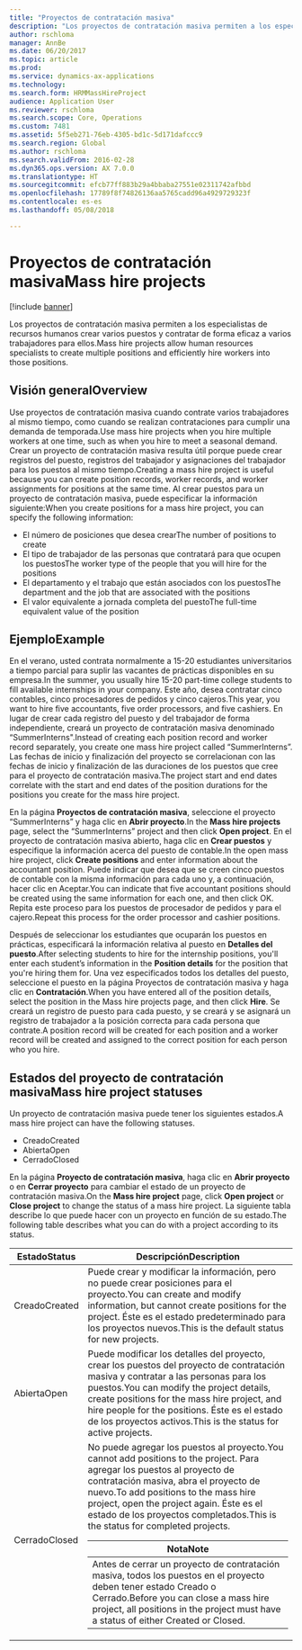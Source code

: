```yaml
---
title: "Proyectos de contratación masiva"
description: "Los proyectos de contratación masiva permiten a los especialistas de recursos humanos crear varios puestos y contratar de forma eficaz a varios trabajadores para ellos."
author: rschloma
manager: AnnBe
ms.date: 06/20/2017
ms.topic: article
ms.prod: 
ms.service: dynamics-ax-applications
ms.technology: 
ms.search.form: HRMMassHireProject
audience: Application User
ms.reviewer: rschloma
ms.search.scope: Core, Operations
ms.custom: 7481
ms.assetid: 5f5eb271-76eb-4305-bd1c-5d171dafccc9
ms.search.region: Global
ms.author: rschloma
ms.search.validFrom: 2016-02-28
ms.dyn365.ops.version: AX 7.0.0
ms.translationtype: HT
ms.sourcegitcommit: efcb77ff883b29a4bbaba27551e02311742afbbd
ms.openlocfilehash: 17789f8f74826136aa5765cadd96a4929729323f
ms.contentlocale: es-es
ms.lasthandoff: 05/08/2018

---
```


# <a name="mass-hire-projects"></a><span data-ttu-id="d9ea9-103">Proyectos de contratación masiva</span><span class="sxs-lookup"><span data-stu-id="d9ea9-103">Mass hire projects</span></span>

[!include [banner](../includes/banner.md)]

<span data-ttu-id="d9ea9-104">Los proyectos de contratación masiva permiten a los especialistas de recursos humanos crear varios puestos y contratar de forma eficaz a varios trabajadores para ellos.</span><span class="sxs-lookup"><span data-stu-id="d9ea9-104">Mass hire projects allow human resources specialists to create multiple positions and efficiently hire workers into those positions.</span></span>

<a name="overview"></a><span data-ttu-id="d9ea9-105">Visión general</span><span class="sxs-lookup"><span data-stu-id="d9ea9-105">Overview</span></span>
--------

<span data-ttu-id="d9ea9-106">Use proyectos de contratación masiva cuando contrate varios trabajadores al mismo tiempo, como cuando se realizan contrataciones para cumplir una demanda de temporada.</span><span class="sxs-lookup"><span data-stu-id="d9ea9-106">Use mass hire projects when you hire multiple workers at one time, such as when you hire to meet a seasonal demand.</span></span> <span data-ttu-id="d9ea9-107">Crear un proyecto de contratación masiva resulta útil porque puede crear registros del puesto, registros del trabajador y asignaciones del trabajador para los puestos al mismo tiempo.</span><span class="sxs-lookup"><span data-stu-id="d9ea9-107">Creating a mass hire project is useful because you can create position records, worker records, and worker assignments for positions at the same time.</span></span> <span data-ttu-id="d9ea9-108">Al crear puestos para un proyecto de contratación masiva, puede especificar la información siguiente:</span><span class="sxs-lookup"><span data-stu-id="d9ea9-108">When you create positions for a mass hire project, you can specify the following information:</span></span>
-   <span data-ttu-id="d9ea9-109">El número de posiciones que desea crear</span><span class="sxs-lookup"><span data-stu-id="d9ea9-109">The number of positions to create</span></span>
-   <span data-ttu-id="d9ea9-110">El tipo de trabajador de las personas que contratará para que ocupen los puestos</span><span class="sxs-lookup"><span data-stu-id="d9ea9-110">The worker type of the people that you will hire for the positions</span></span>
-   <span data-ttu-id="d9ea9-111">El departamento y el trabajo que están asociados con los puestos</span><span class="sxs-lookup"><span data-stu-id="d9ea9-111">The department and the job that are associated with the positions</span></span>
-   <span data-ttu-id="d9ea9-112">El valor equivalente a jornada completa del puesto</span><span class="sxs-lookup"><span data-stu-id="d9ea9-112">The full-time equivalent value of the position</span></span>

## <a name="example"></a><span data-ttu-id="d9ea9-113">Ejemplo</span><span class="sxs-lookup"><span data-stu-id="d9ea9-113">Example</span></span>
<span data-ttu-id="d9ea9-114">En el verano, usted contrata normalmente a 15-20 estudiantes universitarios a tiempo parcial para suplir las vacantes de prácticas disponibles en su empresa.</span><span class="sxs-lookup"><span data-stu-id="d9ea9-114">In the summer, you usually hire 15-20 part-time college students to fill available internships in your company.</span></span> <span data-ttu-id="d9ea9-115">Este año, desea contratar cinco contables, cinco procesadores de pedidos y cinco cajeros.</span><span class="sxs-lookup"><span data-stu-id="d9ea9-115">This year, you want to hire five accountants, five order processors, and five cashiers.</span></span> <span data-ttu-id="d9ea9-116">En lugar de crear cada registro del puesto y del trabajador de forma independiente, creará un proyecto de contratación masiva denominado “SummerInterns".</span><span class="sxs-lookup"><span data-stu-id="d9ea9-116">Instead of creating each position record and worker record separately, you create one mass hire project called “SummerInterns”.</span></span> <span data-ttu-id="d9ea9-117">Las fechas de inicio y finalización del proyecto se correlacionan con las fechas de inicio y finalización de las duraciones de los puestos que cree para el proyecto de contratación masiva.</span><span class="sxs-lookup"><span data-stu-id="d9ea9-117">The project start and end dates correlate with the start and end dates of the position durations for the positions you create for the mass hire project.</span></span> 

<span data-ttu-id="d9ea9-118">En la página **Proyectos de contratación masiva**, seleccione el proyecto “SummerInterns” y haga clic en **Abrir proyecto**.</span><span class="sxs-lookup"><span data-stu-id="d9ea9-118">In the **Mass hire projects** page, select the “SummerInterns” project and then click **Open project**.</span></span> <span data-ttu-id="d9ea9-119">En el proyecto de contratación masiva abierto, haga clic en **Crear puestos** y especifique la información acerca del puesto de contable.</span><span class="sxs-lookup"><span data-stu-id="d9ea9-119">In the open mass hire project, click **Create positions** and enter information about the accountant position.</span></span> <span data-ttu-id="d9ea9-120">Puede indicar que desea que se creen cinco puestos de contable con la misma información para cada uno y, a continuación, hacer clic en Aceptar.</span><span class="sxs-lookup"><span data-stu-id="d9ea9-120">You can indicate that five accountant positions should be created using the same information for each one, and then click OK.</span></span> <span data-ttu-id="d9ea9-121">Repita este proceso para los puestos de procesador de pedidos y para el cajero.</span><span class="sxs-lookup"><span data-stu-id="d9ea9-121">Repeat this process for the order processor and cashier positions.</span></span> 

<span data-ttu-id="d9ea9-122">Después de seleccionar los estudiantes que ocuparán los puestos en prácticas, especificará la información relativa al puesto en **Detalles del puesto**.</span><span class="sxs-lookup"><span data-stu-id="d9ea9-122">After selecting students to hire for the internship positions, you'll enter each student’s information in the **Position details** for the position that you're hiring them for.</span></span> <span data-ttu-id="d9ea9-123">Una vez especificados todos los detalles del puesto, seleccione el puesto en la página Proyectos de contratación masiva y haga clic en **Contratación**.</span><span class="sxs-lookup"><span data-stu-id="d9ea9-123">When you have entered all of the position details, select the position in the Mass hire projects page, and then click **Hire**.</span></span> <span data-ttu-id="d9ea9-124">Se creará un registro de puesto para cada puesto, y se creará y se asignará un registro de trabajador a la posición correcta para cada persona que contrate.</span><span class="sxs-lookup"><span data-stu-id="d9ea9-124">A position record will be created for each position and a worker record will be created and assigned to the correct position for each person who you hire.</span></span>

## <a name="mass-hire-project-statuses"></a><span data-ttu-id="d9ea9-125">Estados del proyecto de contratación masiva</span><span class="sxs-lookup"><span data-stu-id="d9ea9-125">Mass hire project statuses</span></span>
<span data-ttu-id="d9ea9-126">Un proyecto de contratación masiva puede tener los siguientes estados.</span><span class="sxs-lookup"><span data-stu-id="d9ea9-126">A mass hire project can have the following statuses.</span></span>
-   <span data-ttu-id="d9ea9-127">Creado</span><span class="sxs-lookup"><span data-stu-id="d9ea9-127">Created</span></span>
-   <span data-ttu-id="d9ea9-128">Abierta</span><span class="sxs-lookup"><span data-stu-id="d9ea9-128">Open</span></span>
-   <span data-ttu-id="d9ea9-129">Cerrado</span><span class="sxs-lookup"><span data-stu-id="d9ea9-129">Closed</span></span>

<span data-ttu-id="d9ea9-130">En la página **Proyecto de contratación masiva**, haga clic en **Abrir proyecto** o en **Cerrar proyecto** para cambiar el estado de un proyecto de contratación masiva.</span><span class="sxs-lookup"><span data-stu-id="d9ea9-130">On the **Mass hire project** page, click **Open project** or **Close project** to change the status of a mass hire project.</span></span> <span data-ttu-id="d9ea9-131">La siguiente tabla describe lo que puede hacer con un proyecto en función de su estado.</span><span class="sxs-lookup"><span data-stu-id="d9ea9-131">The following table describes what you can do with a project according to its status.</span></span>

<table>
<thead>
<tr class="header">
<th><span data-ttu-id="d9ea9-132">Estado</span><span class="sxs-lookup"><span data-stu-id="d9ea9-132">Status</span></span></th>
<th><span data-ttu-id="d9ea9-133">Descripción</span><span class="sxs-lookup"><span data-stu-id="d9ea9-133">Description</span></span></th>
</tr>
</thead>
<tbody>
<tr class="odd">
<td><span data-ttu-id="d9ea9-134">Creado</span><span class="sxs-lookup"><span data-stu-id="d9ea9-134">Created</span></span></td>
<td><span data-ttu-id="d9ea9-135">Puede crear y modificar la información, pero no puede crear posiciones para el proyecto.</span><span class="sxs-lookup"><span data-stu-id="d9ea9-135">You can create and modify information, but cannot create positions for the project.</span></span> <span data-ttu-id="d9ea9-136">Éste es el estado predeterminado para los proyectos nuevos.</span><span class="sxs-lookup"><span data-stu-id="d9ea9-136">This is the default status for new projects.</span></span></td>
</tr>
<tr class="even">
<td><span data-ttu-id="d9ea9-137">Abierta</span><span class="sxs-lookup"><span data-stu-id="d9ea9-137">Open</span></span></td>
<td><span data-ttu-id="d9ea9-138">Puede modificar los detalles del proyecto, crear los puestos del proyecto de contratación masiva y contratar a las personas para los puestos.</span><span class="sxs-lookup"><span data-stu-id="d9ea9-138">You can modify the project details, create positions for the mass hire project, and hire people for the positions.</span></span> <span data-ttu-id="d9ea9-139">Éste es el estado de los proyectos activos.</span><span class="sxs-lookup"><span data-stu-id="d9ea9-139">This is the status for active projects.</span></span></td>
</tr>
<tr class="odd">
<td><span data-ttu-id="d9ea9-140">Cerrado</span><span class="sxs-lookup"><span data-stu-id="d9ea9-140">Closed</span></span></td>
<td><span data-ttu-id="d9ea9-141">No puede agregar los puestos al proyecto.</span><span class="sxs-lookup"><span data-stu-id="d9ea9-141">You cannot add positions to the project.</span></span> <span data-ttu-id="d9ea9-142">Para agregar los puestos al proyecto de contratación masiva, abra el proyecto de nuevo.</span><span class="sxs-lookup"><span data-stu-id="d9ea9-142">To add positions to the mass hire project, open the project again.</span></span> <span data-ttu-id="d9ea9-143">Éste es el estado de los proyectos completados.</span><span class="sxs-lookup"><span data-stu-id="d9ea9-143">This is the status for completed projects.</span></span>
<div class="alert">
<table>
<thead>
<tr class="header">
<th><span data-ttu-id="d9ea9-144"><strong>Nota</strong></span><span class="sxs-lookup"><span data-stu-id="d9ea9-144"><strong>Note</strong></span></span></th>
</tr>
</thead>
<tbody>
<tr class="odd">
<td><span data-ttu-id="d9ea9-145">Antes de cerrar un proyecto de contratación masiva, todos los puestos en el proyecto deben tener estado Creado o Cerrado.</span><span class="sxs-lookup"><span data-stu-id="d9ea9-145">Before you can close a mass hire project, all positions in the project must have a status of either Created or Closed.</span></span></td>
</tr>
</tbody>
</table>
</div></td>
</tr>
</tbody>
</table>








